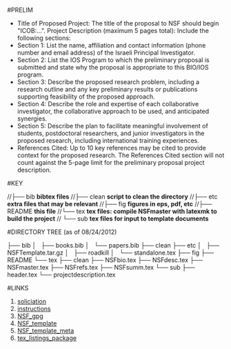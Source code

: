 #PRELIM

* Title of Proposed Project: The title of the proposal to NSF should begin "ICOB:...".
Project Description (maximum 5 pages total): Include the following sections:
* Section 1: List the name, affiliation and contact information (phone number and email address) of the Israeli Principal Investigator.
* Section 2: List the IOS Program to which the preliminary proposal is submitted and state why the proposal is appropriate to this BIO/IOS program.
* Section 3: Describe the proposed research problem, including a research outline and any key preliminary results or publications supporting feasibility of the proposed approach.
* Section 4: Describe the role and expertise of each collaborative investigator, the collaborative approach to be used, and anticipated synergies.
* Section 5: Describe the plan to facilitate meaningful involvement of students, postdoctoral researchers, and junior investigators in the proposed research, including international training experiences.
* References Cited: Up to 10 key references may be cited to provide context for the proposed research. The References Cited section will not count against the 5-page limit for the preliminary proposal project description.

#KEY

//├── bib **bibtex files**
//├── clean **script to clean the directory**
//├── etc **extra files that may be relevant**
//├── fig **figures in eps, pdf, etc**
//├── README **this file**
//└── tex **tex files: compile NSFmaster with latexmk to build the project**
//    └── sub **tex files for input to template documents**

#DIRECTORY TREE (as of 08/24/2012)

├── bib
│   ├── books.bib
│   └── papers.bib
├── clean
├── etc
│   ├── NSFTemplate.tar.gz
│   ├── roadkill
│   └── standalone.tex
├── fig
├── README
└── tex
    ├── clean
    ├── NSFbio.tex
    ├── NSFdesc.tex
    ├── NSFmaster.tex
    ├── NSFrefs.tex
    ├── NSFsumm.tex
    └── sub
        ├── header.tex
        └── projectdescription.tex

#LINKS
1. [soliciation](http://www.nsf.gov/funding/pgm_summ.jsp?pims_id=504768)
1. [instructions](http://www.nsf.gov/pubs/2012/nsf12577/nsf12577.htm#prep)
1. [NSF_gpg](http://www.nsf.gov/pubs/policydocs/pappguide/nsf11001/gpg_index.jsp)
1. [NSF_template](http://math.mit.edu/services/nsf/NSFTemplate.tar.gz)
1. [NSF_template_meta](http://math.mit.edu/services/grants.html)
1. [tex_listings_package](http://mirror.hmc.edu/ctan/macros/latex/contrib/listings/listings.pdf)
